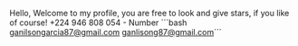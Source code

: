 Hello, Welcome to my profile, you are free to look and give stars, if you like of course!
+224 946 808 054 - Number
´´´bash
ganilsongarcia87@gmail.com
ganlisong87@gmail.com´´´
